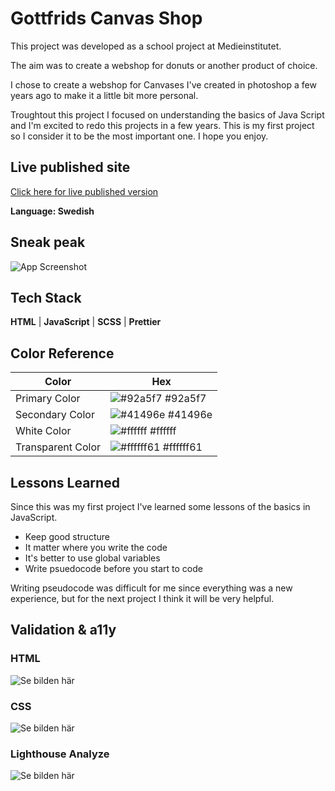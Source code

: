 # Gottfrids Canvas Shop

This project was developed as a school project at Medieinstitutet. 

The aim was to create a webshop for donuts or another product of choice. 

I chose to create a webshop for Canvases I've created in photoshop a few years ago to make it a little bit more personal. 

Troughtout this project I focused on understanding the basics of Java Script and I'm excited to redo this projects in a few years. This is my first project so I consider it to be the most important one. I hope you enjoy. 




## Live published site

[Click here for live published version](https://medieinstitutet.github.io/fed24d-js-intro-inl-1-webshop-mikaelakihl/)

**Language: Swedish**


## Sneak peak

![App Screenshot](screenshots/grottfrid_canvas_shop_sneakpeak.png)


## Tech Stack

**HTML** | **JavaScript** | **SCSS** | **Prettier** 

## Color Reference

| Color             | Hex                                                                |
| ----------------- | ------------------------------------------------------------------ |
| Primary Color | ![#92a5f7](https://via.placeholder.com/10/92a5f7?text=+) #92a5f7 |
| Secondary Color | ![#41496e](https://via.placeholder.com/10/41496e?text=+) #41496e |
| White Color | ![#ffffff](https://via.placeholder.com/10/ffffff?text=+) #ffffff |
| Transparent Color | ![#ffffff61](https://via.placeholder.com/10/ffffff61?text=+) #ffffff61 |


## Lessons Learned

Since this was my first project I've learned some lessons of the basics in JavaScript. 

* Keep good structure
* It matter where you write the code
* It's better to use global variables 
* Write psuedocode before you start to code

Writing pseudocode was difficult for me since everything was a new experience, but for the next project I think it will be very helpful.
## Validation & a11y

### HTML

![Se bilden här](screenshots/gottfrid_canvas_shop_validation_html.png)

### CSS 

![Se bilden här](screenshots/gottfrid_canvas_shop_validation_css.png)

### Lighthouse Analyze

![Se bilden här](screenshots/gottfrid_canvas_sshop_lighthouse.png)
